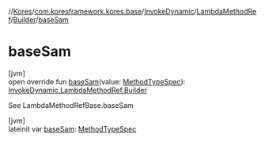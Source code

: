//[Kores](../../../../../index.md)/[com.koresframework.kores.base](../../../index.md)/[InvokeDynamic](../../index.md)/[LambdaMethodRef](../index.md)/[Builder](index.md)/[baseSam](base-sam.md)

# baseSam

[jvm]\
open override fun [baseSam](base-sam.md)(value: [MethodTypeSpec](../../../../com.koresframework.kores.common/-method-type-spec/index.md)): [InvokeDynamic.LambdaMethodRef.Builder](index.md)

See LambdaMethodRefBase.baseSam

[jvm]\
lateinit var [baseSam](base-sam.md): [MethodTypeSpec](../../../../com.koresframework.kores.common/-method-type-spec/index.md)
